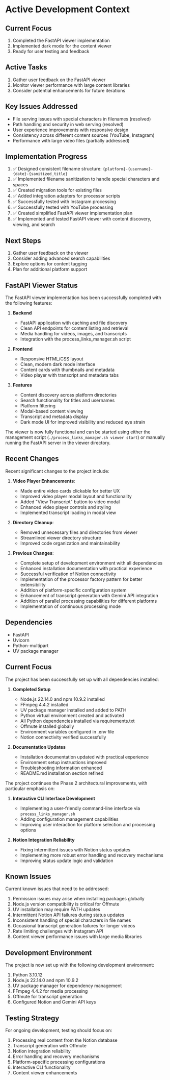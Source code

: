 # Active Development Context

## Current Focus
1. Completed the FastAPI viewer implementation
2. Implemented dark mode for the content viewer
3. Ready for user testing and feedback

## Active Tasks
1. Gather user feedback on the FastAPI viewer
2. Monitor viewer performance with large content libraries
3. Consider potential enhancements for future iterations

## Key Issues Addressed
- File serving issues with special characters in filenames (resolved)
- Path handling and security in web serving (resolved)
- User experience improvements with responsive design
- Consistency across different content sources (YouTube, Instagram)
- Performance with large video files (partially addressed)

## Implementation Progress
1. ✅ Designed consistent filename structure: `{platform}-{username}-{date}-{sanitized_title}`
2. ✅ Implemented filename sanitization to handle special characters and spaces
3. ✅ Created migration tools for existing files
4. ✅ Added integration adapters for processor scripts
5. ✅ Successfully tested with Instagram processing
6. ✅ Successfully tested with YouTube processing
7. ✅ Created simplified FastAPI viewer implementation plan
8. ✅ Implemented and tested FastAPI viewer with content discovery, viewing, and search

## Next Steps
1. Gather user feedback on the viewer
2. Consider adding advanced search capabilities
3. Explore options for content tagging
4. Plan for additional platform support

## FastAPI Viewer Status
The FastAPI viewer implementation has been successfully completed with the following features:

1. **Backend**
   - FastAPI application with caching and file discovery
   - Clean API endpoints for content listing and retrieval
   - Media handling for videos, images, and transcripts
   - Integration with the process_links_manager.sh script

2. **Frontend**
   - Responsive HTML/CSS layout
   - Clean, modern dark mode interface 
   - Content cards with thumbnails and metadata
   - Video player with transcript and metadata tabs

3. **Features**
   - Content discovery across platform directories
   - Search functionality for titles and usernames
   - Platform filtering
   - Modal-based content viewing
   - Transcript and metadata display
   - Dark mode UI for improved visibility and reduced eye strain

The viewer is now fully functional and can be started using either the management script (`./process_links_manager.sh viewer start`) or manually running the FastAPI server in the viewer directory.

## Recent Changes

Recent significant changes to the project include:

1. **Video Player Enhancements**:
   - Made entire video cards clickable for better UX
   - Improved video player modal layout and functionality
   - Added "View Transcript" button to video modal
   - Enhanced video player controls and styling
   - Implemented transcript loading in modal view

2. **Directory Cleanup**:
   - Removed unnecessary files and directories from viewer
   - Streamlined viewer directory structure
   - Improved code organization and maintainability

3. **Previous Changes**:
   - Complete setup of development environment with all dependencies
   - Enhanced installation documentation with practical experience
   - Successful verification of Notion connectivity
   - Implementation of the processor factory pattern for better extensibility
   - Addition of platform-specific configuration system
   - Enhancement of transcript generation with Gemini API integration
   - Addition of parallel processing capabilities for different platforms
   - Implementation of continuous processing mode

## Dependencies
- FastAPI
- Uvicorn
- Python-multipart
- UV package manager

## Current Focus

The project has been successfully set up with all dependencies installed:

1. **Completed Setup**
   - Node.js 22.14.0 and npm 10.9.2 installed
   - FFmpeg 4.4.2 installed
   - UV package manager installed and added to PATH
   - Python virtual environment created and activated
   - All Python dependencies installed via requirements.txt
   - Offmute installed globally
   - Environment variables configured in .env file
   - Notion connectivity verified successfully

2. **Documentation Updates**
   - Installation documentation updated with practical experience
   - Environment setup instructions improved
   - Troubleshooting information enhanced
   - README.md installation section refined

The project continues the Phase 2 architectural improvements, with particular emphasis on:

1. **Interactive CLI Interface Development**
   - Implementing a user-friendly command-line interface via `process_links_manager.sh`
   - Adding configuration management capabilities
   - Improving user interaction for platform selection and processing options

2. **Notion Integration Reliability**
   - Fixing intermittent issues with Notion status updates
   - Implementing more robust error handling and recovery mechanisms
   - Improving status update logic and validation

## Known Issues

Current known issues that need to be addressed:

1. Permission issues may arise when installing packages globally
2. Node.js version compatibility is critical for Offmute
3. UV installation may require PATH updates
4. Intermittent Notion API failures during status updates
5. Inconsistent handling of special characters in file names
6. Occasional transcript generation failures for longer videos
7. Rate limiting challenges with Instagram API
8. Content viewer performance issues with large media libraries

## Development Environment

The project is now set up with the following development environment:

1. Python 3.10.12
2. Node.js 22.14.0 and npm 10.9.2
3. UV package manager for dependency management
4. FFmpeg 4.4.2 for media processing
5. Offmute for transcript generation
6. Configured Notion and Gemini API keys

## Testing Strategy

For ongoing development, testing should focus on:

1. Processing real content from the Notion database
2. Transcript generation with Offmute
3. Notion integration reliability
4. Error handling and recovery mechanisms
5. Platform-specific processing configurations
6. Interactive CLI functionality
7. Content viewer enhancements